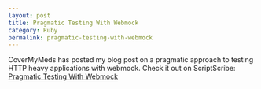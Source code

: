 ```yaml
---
layout: post
title: Pragmatic Testing With Webmock
category: Ruby
permalink: pragmatic-testing-with-webmock
---
```


CoverMyMeds has posted my blog post on a pragmatic approach to testing HTTP heavy applications with webmock.
Check it out on ScriptScribe: [Pragmatic Testing With Webmock](https://www.scriptscribe.org/testing/pragmatic-testing-with-webmock/)
